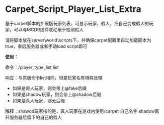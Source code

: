 # Carpet_Script_Player_List_Extra
基于carpet脚本的扩展版玩家列表，可显示玩家、假人，把自己变成假人的玩家，可以与MCDR插件联动用于检测假人

请将脚本放在server\world\scripts下，并确保carpet配置里自动加载脚本为true，重启服务器或者手动load script即可

**使用：**

命令：/player_type_list list

响应：与原版命令list相同，但是玩家名有特殊处理
- 如果是假人玩家，则会带上@fake后缀
- 如果是shadow玩家，则会带上@shadow后缀
- 如果是真人玩家，则无后缀

解释：shawod玩家指的是，真人玩家在游戏内使用/carpet 自己名字 shadow离开服务器后留下的自己的假人
